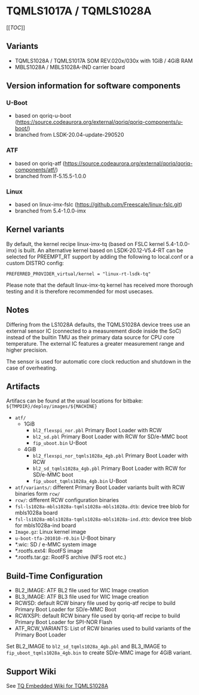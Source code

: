 # TQMLS1017A / TQMLS1028A

[[_TOC_]]

## Variants
* TQMLS1028A / TQMLS1017A SOM REV.020x/030x with 1GiB / 4GiB RAM
* MBLS1028A / MBLS1028A-IND carrier board

## Version information for software components

### U-Boot

* based on qoriq-u-boot (https://source.codeaurora.org/external/qoriq/qoriq-components/u-boot/)
* branched from LSDK-20.04-update-290520

### ATF

* based on qoriq-atf (https://source.codeaurora.org/external/qoriq/qoriq-components/atf/)
* branched from lf-5.15.5-1.0.0

### Linux

* based on linux-imx-fslc (https://github.com/Freescale/linux-fslc.git)
* branched from 5.4-1.0.0-imx

## Kernel variants

By default, the kernel recipe linux-imx-tq (based on FSLC kernel
5.4-1.0.0-imx) is built. An alternative kernel based on LSDK-20.12-V5.4-RT
can be selected for PREEMPT_RT support by adding the following to
local.conf or a custom DISTRO config:

    PREFERRED_PROVIDER_virtual/kernel = "linux-rt-lsdk-tq"

Please note that the default linux-imx-tq kernel has received more thorough
testing and it is therefore recommended for most usecases.

## Notes

Differing from the LS1028A defaults, the TQMLS1028A device trees use an
external sensor IC (connected to a measurement diode inside the SoC)
instead of the builtin TMU as their primary data source for CPU core
temperature. The external IC features a greater measurement range and
higher precision.

The sensor is used for automatic core clock reduction and shutdown in the
case of overheating.

## Artifacts

Artifacs can be found at the usual locations for bitbake:
`${TMPDIR}/deploy/images/${MACHINE}`
* `atf/`
  * 1GiB
    * `bl2_flexspi_nor.pbl` Primary Boot Loader with RCW
    * `bl2_sd.pbl` Primary Boot Loader with RCW for SD/e-MMC boot
    * `fip_uboot.bin` U-Boot
  * 4GiB
    * `bl2_flexspi_nor_tqmls1028a_4gb.pbl` Primary Boot Loader with RCW
    * `bl2_sd_tqmls1028a_4gb.pbl` Primary Boot Loader with RCW for SD/e-MMC boot
    * `fip_uboot_tqmls1028a_4gb.bin` U-Boot
* `atf/variants/`: different Primary Boot Loader variants built with RCW binaries form `rcw/`
* `rcw/`: different RCW configuration binaries
* `fsl-ls1028a-mbls1028a-tqmls1028a-mbls1028a.dtb`: device tree blob for mbls1028a board
* `fsl-ls1028a-mbls1028a-tqmls1028a-mbls1028a-ind.dtb`: device tree blob for mbls1028a-ind board
* `Image.gz`: Linux kernel image
* `u-boot-tfa-201010-r0.bin` U-Boot binary
* \*.wic: SD / e-MMC system image
* \*.rootfs.ext4: RootFS image
* \*.rootfs.tar.gz: RootFS archive (NFS root etc.)

## Build-Time Configuration

* BL2_IMAGE: ATF BL2 file used for WIC Image creation
* BL3_IMAGE: ATF BL3 file used for WIC Image creation
* RCWSD: default RCW binary file used by qoriq-atf recipe to build Primary Boot Loader for SD/e-MMC Boot
* RCWXSPI: default RCW binary file used by qoriq-atf recipe to build Primary Boot Loader for SPI-NOR Flash
* ATF_RCW_VARIANTS: List of RCW binaries used to build variants of the Primary Boot Loader

Set BL2_IMAGE to `bl2_sd_tqmls1028a_4gb.pbl` and BL3_IMAGE to `fip_uboot_tqmls1028a_4gb.bin` to create
SD/e-MMC image for 4GiB variant.

## Support Wiki

See [TQ Embedded Wiki for TQMLS1028A](https://support.tq-group.com/en/layerscape/tqmls1028a)
